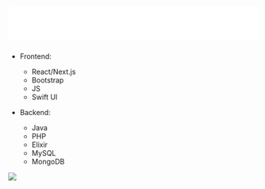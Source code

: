 <h1 align="center">
  <img src="https://raw.githubusercontent.com/ItzPolah/ItzPolah/be0c25343e03395f26815cbb0a72912f86b796a0/header.svg">
</h1>

- Frontend:
  - React/Next.js
  - Bootstrap
  - JS
  - Swift UI

- Backend:
  - Java
  - PHP
  - Elixir
  - MySQL
  - MongoDB

![](https://lanyard-profile-readme.vercel.app/api/645045981238394902)

